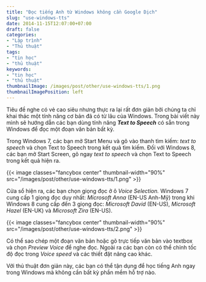```yaml
---
title: "Đọc tiếng Anh từ Windows không cần Google Dịch"
slug: "use-windows-tts"
date: 2014-11-15T12:07:00+07:00
draft: false
categories:
- "Lập trình"
- "Thủ thuật"
tags:
- "tin học"
- "thủ thuật"
keywords:
- "tin học"
- "thủ thuật"
thumbnailImage: /images/post/other/use-windows-tts/1.png
thumbnailImagePosition: left
---
```


Tiêu đề nghe có vẻ cao siêu nhưng thực ra lại rất đơn giản bởi chúng ta chỉ khai thác một tính năng cơ bản đã có từ lâu của Windows. Trong bài viết này mình sẽ hướng dẫn các bạn dùng tính năng <i><b>Text to Speech</b></i> có sẵn trong Windows để đọc một đoạn văn bản bất kỳ.

<!--more-->

Trong Windows 7, các bạn mở Start Menu và gõ vào thanh tìm kiếm: <i>text to speech</i> và chọn Text to Speech trong kết quả tìm kiếm. Đối với Windows 8, các bạn mở Start Screen, gõ ngay <i>text to speech</i> và chọn Text to Speech trong kết quả hiện ra.

{{< image classes="fancybox center" thumbnail-width="90%" src="/images/post/other/use-windows-tts/1.png" >}}

Cửa sổ hiện ra, các bạn chọn giọng đọc ở ô <i>Voice Selection.</i> Windows 7 cung cấp 1 giọng đọc duy nhất: <i>Microsoft Anna</i> (EN-US Anh-Mỹ) trong khi Windows 8 cung cấp đến 3 giọng đọc: <i>Microsoft David</i> (EN-US), <i>Microsoft Hazel</i> (EN-UK) và <i>Microsoft Zira</i> (EN-US).

{{< image classes="fancybox center" thumbnail-width="90%" src="/images/post/other/use-windows-tts/2.png" >}}

Có thể sao chép một đoạn văn bản hoặc gõ trực tiếp văn bản vào textbox và chọn <i>Preview Voice</i> để nghe đọc. Ngoài ra các bạn còn có thể chỉnh tốc độ đọc trong <i>Voice speed </i>và các thiết đặt nâng cao khác.

Với thủ thuật đơn giản này, các bạn có thể tận dụng để học tiếng Anh ngay trong Windows mà không cần bất kỳ phần mềm hỗ trợ nào.
